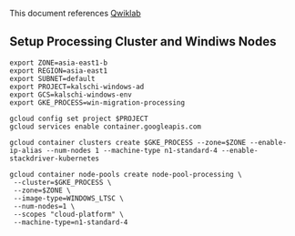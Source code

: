 
This document references [Qwiklab](https://www.qwiklabs.com/focuses/15534?catalog_rank=%7B%22rank%22%3A1%2C%22num_filters%22%3A0%2C%22has_search%22%3Atrue%7D&parent=catalog&search_id=11730390)


## Setup Processing Cluster and Windiws Nodes

```shell
export ZONE=asia-east1-b
export REGION=asia-east1
export SUBNET=default
export PROJECT=kalschi-windows-ad
export GCS=kalschi-windows-env
export GKE_PROCESS=win-migration-processing

gcloud config set project $PROJECT
gcloud services enable container.googleapis.com

gcloud container clusters create $GKE_PROCESS --zone=$ZONE --enable-ip-alias --num-nodes 1 --machine-type n1-standard-4 --enable-stackdriver-kubernetes

gcloud container node-pools create node-pool-processing \
 --cluster=$GKE_PROCESS \
 --zone=$ZONE \
 --image-type=WINDOWS_LTSC \
 --num-nodes=1 \
 --scopes "cloud-platform" \
 --machine-type=n1-standard-4
```
